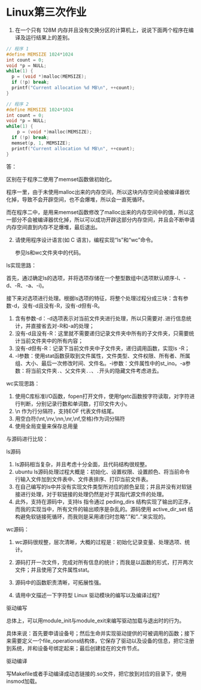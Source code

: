 # Linux第三次作业

1. 在一个只有 128M 内存并且没有交换分区的计算机上，说说下面两个程序在编译及运行结果上的差别。

```C
// 程序 1
#define MEMSIZE 1024*1024
int count = 0;
void *p = NULL;
while(1) {
  p = (void *)malloc(MEMSIZE);
  if (!p) break;
  printf("Current allocation %d MB\n", ++count);
}

// 程序 2
#define MEMSIZE 1024*1024 
int count = 0;
void *p = NULL;
while(1) {
	p = (void *)malloc(MEMSIZE);
  if (!p) break;
  memset(p, 1, MEMSIZE);
  printf("Current allocation %d MB\n", ++count);
}
```

答：

区别在于程序二使用了memset函数做初始化。

程序一里，由于未使用malloc出来的内存空间，所以这块内存空间会被编译器优化掉，导致不会开辟空间，也不会爆堆，所以会一直死循环。

而在程序二中，是用来memset函数修改了malloc出来的内存空间中的值，所以这一部分不会被编译器优化掉，所以可以成功开辟这部分内存空间，并且会不断申请内存空间直到内存不足爆堆，最后退出。



2. 请使用程序设计语言(如 C 语言)，编程实现“ls”和“wc”命令。

   参见ls和wc文件夹中的代码。



ls实现思路：

首先，通过确定ls的选项，并将选项存储在一个整型数组中(选项默认顺序-l、-d、-R、-a、-i)。

接下来对选项进行处理。根据ls选项的特征，将整个处理过程分成三块：含有参数-d，没有-d且没有-R，没有-d但有-R。

1. 含有参数-d：-d选项表示对当前文件夹进行处理，所以只需要对`.`进行信息统计，并直接省去对-R和-a的处理；
2. 没有-d且没有-R：这里就不需要递归记录文件夹中所有的子文件夹，只需要统计当前文件夹中的所有内容；
3. 没有-d但有-R：记录下当前文件夹中子文件夹，递归调用函数，实现ls -R；
4. -l参数：使用stat函数获取到文件属性，文件类型、文件权限、所有者、所属组、大小、最后一次修改时间、文件名。-i参数：文件属性中的st_ino。-a参数：将当前文件夹`.`、父文件夹`..`、`.`开头的隐藏文件考虑进去。



wc实现思路：

1. 使用C库标准I/O函数，fopen打开文件，使用fgetc函数按字符读取，对字符进行判断，分别记录行数和单词数，打印文件大小。
2. \n 作为行分隔符，支持EOF 代表文件结尾。 
3. 用空白符(\nt,\nv,\nn,\nr,\nf,空格)作为词分隔符
4. 使用全局变量来保存总用量



与源码进行比较：

ls源码

1. ls源码相当复杂，并且考虑十分全面，且代码结构很规整。
2. ubuntu ls源码处理过程大概是：初始化、设置权限、设置颜色、将当前命令行输入文件加到文件表中、文件表排序、打印当前文件表。
3. 在自己编写的ls中并没有实现文件类型所对应的颜色呈现；并且并没有对软链接进行处理，对于软链接的处理仍然是对于其指代源文件的处理。
4. 此外，支持在源码中，支持ls 指令通过 peding_dirs 结构实现了输出的正序，而我的实现当中，所有文件的输出顺序是杂乱的。源码使用 active_dir_set 结构避免软链接死循环，而我则是采用递归时忽略”.”和”..”来实现的。



wc源码：

1. wc源码很规整，层次清晰，大概的过程是：初始化记录变量、处理选项、统计。

2. 源码打开一次文件，完成对所有信息的统计；而我是以函数的形式，打开两次文件；并且使用了文件属性stat。
3. 源码中的函数职责清晰，可拓展性强。





3. 请用中文描述一下字符型 Linux 驱动模块的编写以及编译过程?

驱动编写

总体上，可以用module_init与module_exit来编写驱动加载与退出时的行为。

具体来说：首先要申请设备号；然后生命并实现驱动提供的可被调用的函数；接下来需要定义一个file_operations结构体，它保存了驱动以及设备的信息，把它注册到系统，并和设备号绑定起来；最后创建挂在的文件节点。



驱动编译

写Makefile或者手动编译成动态链接的.so文件，把它放到对应的目录下，使用insmod加载。